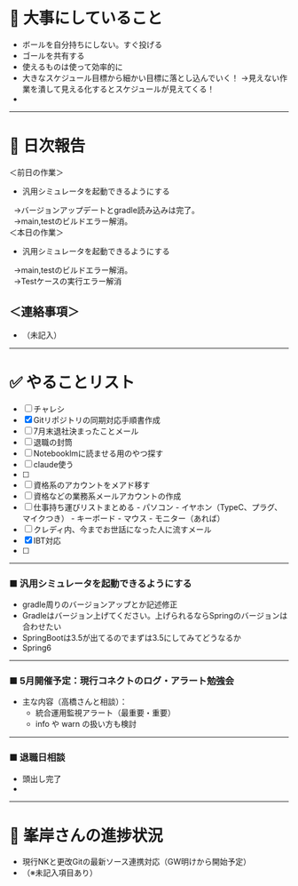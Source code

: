 # 🧭 大事にしていること

- ボールを自分持ちにしない。すぐ投げる  
- ゴールを共有する  
- 使えるものは使って効率的に  
- 大きなスケジュール目標から細かい目標に落とし込んでいく！
  →見えない作業を潰して見える化するとスケジュールが見えてくる！
- 


---

# 📅 日次報告

＜前日の作業＞  

- 汎用シミュレータを起動できるようにする

  →バージョンアップデートとgradle読み込みは完了。  
  →main,testのビルドエラー解消。  
＜本日の作業＞  

- 汎用シミュレータを起動できるようにする

  →main,testのビルドエラー解消。  
  →Testケースの実行エラー解消


## ＜連絡事項＞

- （未記入）

---

# ✅ やることリスト

- [ ] チャレシ
- [x] Gitリポジトリの同期対応手順書作成
- [ ] 7月末退社決まったことメール
- [ ] 退職の封筒
- [ ] Notebooklmに読ませる用のやつ探す
- [ ] claude使う
- [ ] 
- [ ] 資格系のアカウントをメアド移す
- [ ] 資格などの業務系メールアカウントの作成
- [ ] 仕事持ち運びリストまとめる
      - パソコン
      - イヤホン（TypeC、プラグ、マイクつき）
      - キーボード
      - マウス
      - モニター（あれば）
- [ ] クレディ内、今までお世話になった人に流すメール
- [x] IBT対応
- [ ] 

---

### ■ 汎用シミュレータを起動できるようにする

- gradle周りのバージョンアップとか記述修正
- Gradleはバージョン上げてください。上げられるならSpringのバージョンは合わせたい
- SpringBootは3.5が出てるのでまずは3.5にしてみてどうなるか
- Spring6

---

### ■ 5月開催予定：現行コネクトのログ・アラート勉強会

- 主な内容（高橋さんと相談）：
  - 統合運用監視アラート（最重要・重要）  
  - info や warn の扱い方も検討  

---
### ■ 退職日相談
- 頭出し完了
- 


---

# 🚧 峯岸さんの進捗状況

- 現行NKと更改Gitの最新ソース連携対応（GW明けから開始予定）  
- （※未記入項目あり）
